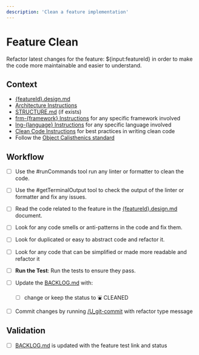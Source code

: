 ```yaml
---
description: 'Clean a feature implementation'
---
```


# Feature Clean 

Refactor latest changes for the feature: ${input:featureId} in order to make the code more maintainable and easier to understand.

## Context

- [{featureId}.design.md](/docs/feats/{featureId}.design.md)
- [Architecture Instructions](../instructions/bst_architecture.instructions.md)
- [STRUCTURE.md](/docs/STRUCTURE.md) (if exists)
- [frm-{framework} Instructions](../instructions/frm_{framework}.instructions.md) for any specific framework involved
- [lng-{language} Instructions](../instructions/lng_{language}.instructions.md) for any specific language involved
- [Clean Code Instructions](../instructions/bst_clean-code.instructions.md) for best practices in writing clean code
- Follow the [Object Calisthenics standard](../instructions/std_object-calisthenics.instructions.md)


## Workflow

- [ ] Use the #runCommands tool run any linter or formatter to clean the code.

- [ ] Use the #getTerminalOutput tool to check the output of the linter or formatter and fix any issues.

- [ ] Read the code related to the feature in the [{featureId}.design.md](/docs/feats/{featureId}.design.md) document.

- [ ] Look for any code smells or anti-patterns in the code and fix them.

- [ ] Look for duplicated or easy to abstract code and refactor it.

- [ ] Look for any code that can be simplified or made more readable and refactor it

- [ ] **Run the Test**: Run the tests to ensure they pass.

- [ ] Update the [BACKLOG.md](/docs/BACKLOG.md) with:
  - [ ] change or keep the status to ⛲ CLEANED

- [ ] Commit changes by running [/U_git-commit](/.github/prompts/U_git-commit.prompt.md) with refactor type message

## Validation

- [ ] [BACKLOG.md](/docs/BACKLOG.md) is updated with the feature test link and status
